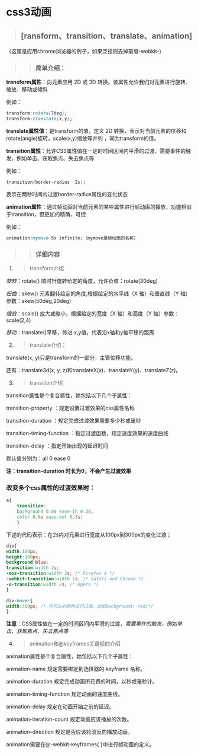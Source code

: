# css3动画

>## [ransform、transition、translate、animation]

（这里是应用chrome浏览器的例子，如果泛指则去掉前缀-webkit-）

>>### 简单介绍：

**transform属性**：向元素应用 2D 或 3D 转换。该属性允许我们对元素进行旋转、缩放、移动或倾斜

例如：
```css
transform:rotate(7deg); 
transform:translate(x,y);
```
**translate属性值**：是transform的值，定义 2D 转换，表示对当前元素的位移和rotate(angle)旋转，scale(x,y)缩放等并列 ，同为transform的值。

**transition属性**：允许CSS属性值在一定的时间区间内平滑的过渡，需要事件的触发，例如单击、获取焦点、失去焦点等

例如：
```css
transition(border-radius  2s); 
```
表示在两秒时间内过渡border-radius属性的变化状态

**animation属性**：通过帧动画对当前元素的某些属性进行帧动画的播放，功能相似于transition，但更加的精确、可控

例如：
```css
animation:mymove 5s infinite;（mymove是帧动画的名称）
```
>>### 详细内容

1. >transform介绍

*旋转*：rotate() 顺时针旋转给定的角度，允许负值：rotate(30deg) 

*扭曲*：skew() 元素翻转给定的角度,根据给定的水平线（X 轴）和垂直线（Y 轴）参数：skew(50deg,20deg) 

*缩放*：scale() 放大或缩小，根据给定的宽度（X 轴）和高度（Y 轴）参数： scale(2,4) 

*移动*：translate()平移，传进 x,y值，代表沿x轴和y轴平移的距离

2. >translate介绍：

translate(x, y)只是transform的一部分，主管位移功能。

还有：translate3d(x, y, z)和translateX(x)、translateY(y)、translateZ(z)。

3. >transition介绍

transition属性是个复合属性，她包括以下几个子属性：

transition-property ：规定设置过渡效果的css属性名称

transition-duration ：规定完成过渡效果需要多少秒或毫秒

transition-timing-function ：指定过渡函数，规定速度效果的速度曲线

transition-delay ：指定开始出现的延迟时间

默认值分别为：all 0 ease 0 

**注：transition-duration 时长为0，不会产生过渡效果**

### **改变多个css属性的过渡效果时：**
```css
a{ 
    transition: 
    background 0.8s ease-in 0.3s,
    color 0.6s ease-out 0.3s;
    }
```

下述的代码表示：在2s内对元素进行宽度从100px到300px的变化过渡；

```css
div{
width:100px;
height:100px;
background:blue;
transition:width 2s;
-moz-transition:width 2s; /* Firefox 4 */
-webkit-transition:width 2s; /* Safari and Chrome */
-o-transition:width 2s; /* Opera */
}

div:hover{
width:300px; /* 也可以对颜色进行过渡，比如background: red;*/
}
```

**注意**：CSS属性值在一定的时间区间内平滑的过渡，*需要事件的触发，例如单击、获取焦点、失去焦点等*

4. >animation和@keyframes关键帧的介绍

animation属性是个复合属性，她包括以下几个子属性：

animation-name 规定需要绑定到选择器的 keyframe 名称。

animation-duration 规定完成动画所花费的时间，以秒或毫秒计。 

animation-timing-function 规定动画的速度曲线。 

animation-delay 规定在动画开始之前的延迟。 

animation-iteration-count 规定动画应该播放的次数。 

animation-direction 规定是否应该轮流反向播放动画。

animation需要在@-webkit-keyframes{ }中进行帧动画的定义。